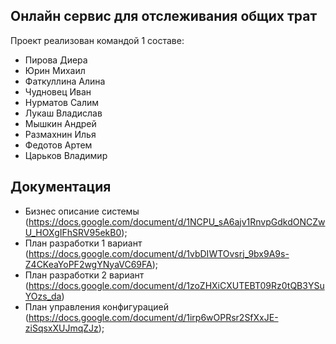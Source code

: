 ## Онлайн сервис для отслеживания общих трат 
Проект реализован командой 1 составе:  
* Пирова Диера  
* Юрин Михаил  
* Фаткуллина Алина  
* Чудновец Иван  
* Нурматов Салим  
* Лукаш Владислав  
* Мышкин Андрей  
* Размахнин Илья  
* Федотов Артем  
* Царьков Владимир  

## Документация
* Бизнес описание системы (https://docs.google.com/document/d/1NCPU_sA6ajv1RnvpGdkdONCZwU_HOXgIFhSRV95ekB0);
* План разработки 1 вариант (https://docs.google.com/document/d/1vbDIWTOvsrj_9bx9A9s-Z4CKeaYoPF2wgYNyaVC69FA);
* План разработки 2 вариант (https://docs.google.com/document/d/1zoZHXiCXUTEBT09Rz0tQB3YSuYOzs_da)
* План управления конфигурацией (https://docs.google.com/document/d/1irp6wOPRsr2SfXxJE-ziSqsxXUJmqZJz);
